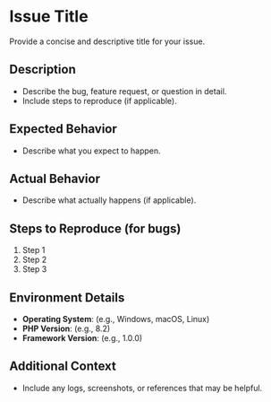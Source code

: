 # Issue Title
Provide a concise and descriptive title for your issue.

## Description
- Describe the bug, feature request, or question in detail.
- Include steps to reproduce (if applicable).

## Expected Behavior
- Describe what you expect to happen.

## Actual Behavior
- Describe what actually happens (if applicable).

## Steps to Reproduce (for bugs)
1. Step 1
2. Step 2
3. Step 3

## Environment Details
- **Operating System**: (e.g., Windows, macOS, Linux)
- **PHP Version**: (e.g., 8.2)
- **Framework Version**: (e.g., 1.0.0)

## Additional Context
- Include any logs, screenshots, or references that may be helpful.
